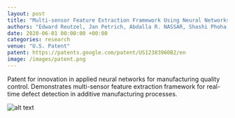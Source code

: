 ```yaml
---
layout: post
title: "Multi-sensor Feature Extraction Framework Using Neural Networks for In-situ Defect Detection in 3D Metal Printing"
authors: "Edward Reutzel, Jan Petrich, Abdalla R. NASSAR, Shashi Phoha, David J. Corbin, Jacob P. Morgan, <strong>Evan P. Diewald</strong>, Robert W. Smith, Zackary Keller Snow"
date: 2020-06-01 00:00:00 +00:00
categories: research
venue: "U.S. Patent"
patent: https://patents.google.com/patent/US12383960B2/en
image: /images/patent.png
---
```


Patent for innovation in applied neural networks for manufacturing quality control. Demonstrates multi-sensor feature extraction framework for real-time defect detection in additive manufacturing processes.

![alt text](image.png)